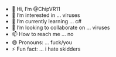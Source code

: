 - 👋 Hi, I’m @ChipVR11
- 👀 I’m interested in ... viruses
- 🌱 I’m currently learning ... c#
- 💞️ I’m looking to collaborate on ... viruses
- 📫 How to reach me ... no
- 😄 Pronouns: ... fuck/you
- ⚡ Fun fact: ... i hate skidders

<!---
ChipVR11/ChipVR11 is a ✨ special ✨ repository because its `README.md` (this file) appears on your GitHub profile.
You can click the Preview link to take a look at your changes.
--->
